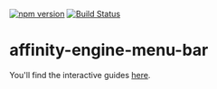 [![npm version](https://badge.fury.io/js/affinity-engine-menu-bar.svg)](https://badge.fury.io/js/affinity-engine-menu-bar)
[![Build Status](https://travis-ci.org/affinity-engine/affinity-engine-menu-bar.svg?branch=master)](https://travis-ci.org/affinity-engine/affinity-engine-menu-bar)

# affinity-engine-menu-bar

You'll find the interactive guides [here](http://www.affinityengine.org/#/components/menu-bar).
